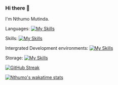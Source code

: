 ### Hi there 👋

   I'm Nthumo Mutinda.


Languages:
[![My Skills](https://skillicons.dev/icons?i=js,html,css,wasm,cpp,py)](https://skillicons.dev)

Skills:
[![My Skills](https://skillicons.dev/icons?i=docker,kubernetes,github,git)](https://skillicons.dev)

Intergrated Development environments:
[![My Skills](https://skillicons.dev/icons?i=visualstudio,vscode,vim)](https://skillicons.dev)

Storage:
[![My Skills](https://skillicons.dev/icons?i=redis,postgres)](https://skillicons.dev)

[![GitHub Streak](https://streak-stats.demolab.com/?user=Nthumo&theme=dark)](https://git.io/streak-stats)

[![Nthumo's wakatime stats](https://github-readme-stats.vercel.app/api/wakatime?username=Nthumo&theme=dark&show_icons=true)](https://github.com/anuraghazra/github-readme-stats)

<!--🌱 
**Nthumo/Nthumo** is a ✨ _special_ ✨ repository because its `README.md` (this file) appears on your GitHub profile.

Here are some ideas to get you started:

- 🔭 I’m currently working on ...

- 👯 I’m looking to collaborate on ...
- 🤔 I’m looking for help with ...
- 💬 Ask me about ...
- 📫 How to reach me: ...
- 😄 Pronouns: ...
- ⚡ Fun fact: ...
-->
